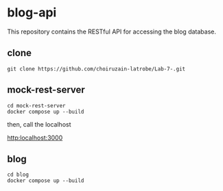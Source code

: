 # blog-api

This repository contains the RESTful API for accessing the blog database.
## clone

```
git clone https://github.com/choiruzain-latrobe/Lab-7-.git
```


## mock-rest-server
```
cd mock-rest-server
docker compose up --build
```

then, call the localhost 

[http:localhost:3000](http://localhost:3000/)

## blog
```
cd blog
docker compose up --build
```
